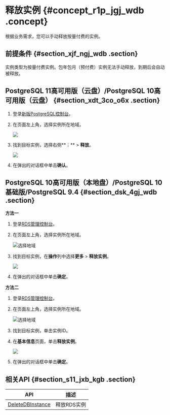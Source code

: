 # 释放实例 {#concept_r1p_jgj_wdb .concept}

根据业务需求，您可以手动释放按量付费的实例。

## 前提条件 {#section_xjf_ngj_wdb .section}

实例类型为按量付费实例。包年包月（预付费）实例无法手动释放，到期后会自动被释放。

## PostgreSQL 11高可用版（云盘）/PostgreSQL 10高可用版（云盘） {#section_xdt_3co_o6x .section}

1.  登录[新版PostgreSQL控制台](https://postgresql.console.aliyun.com/)。
2.  在页面左上角，选择实例所在地域。

    ![](http://static-aliyun-doc.oss-cn-hangzhou.aliyuncs.com/assets/img/62164/156264015549697_zh-CN.png)

3.  找到目标实例，选择右侧**⋮** \> **释放**。

    ![](http://static-aliyun-doc.oss-cn-hangzhou.aliyuncs.com/assets/img/62077/156264015549712_zh-CN.png)

4.  在弹出的对话框中单击**确认**。

## PostgreSQL 10高可用版（本地盘）/PostgreSQL 10基础版/PostgreSQL 9.4 {#section_dsk_4gj_wdb .section}

**方法一**

1.  登录[RDS管理控制台](https://rds.console.aliyun.com/)。
2.  在页面左上角，选择实例所在地域。

    ![选择地域](http://static-aliyun-doc.oss-cn-hangzhou.aliyuncs.com/assets/img/7814/156264015536543_zh-CN.png)

3.  找到目标实例，在**操作**列中选择**更多** \> **释放实例**。

    ![](http://static-aliyun-doc.oss-cn-hangzhou.aliyuncs.com/assets/img/7887/156264015511173_zh-CN.png)

4.  在弹出的对话框中单击**确定**。

**方法二**

1.  登录[RDS管理控制台](https://rds.console.aliyun.com/)。
2.  在页面左上角，选择实例所在地域。

    ![选择地域](http://static-aliyun-doc.oss-cn-hangzhou.aliyuncs.com/assets/img/7814/156264015536543_zh-CN.png)

3.  找到目标实例，单击实例ID。
4.  在**基本信息**页面，单击**释放实例**。

    ![](http://static-aliyun-doc.oss-cn-hangzhou.aliyuncs.com/assets/img/7887/15626401563024_zh-CN.png)

5.  在弹出的对话框中单击**确定**。

## 相关API {#section_s11_jxb_kgb .section}

|API|描述|
|---|--|
|[DeleteDBInstance](../cn.zh-CN/API参考/实例管理/DeleteDBInstance.md#)|释放RDS实例|

